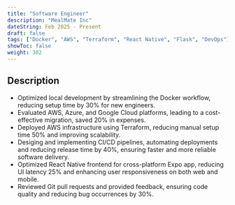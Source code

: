 ```yaml
---
title: "Software Engineer"
description: "MealMate Inc"
dateString: Feb 2025 - Present
draft: false
tags: ["Docker", "AWS", "Terraform", "React Native", "Flask", "DevOps"]
showToc: false
weight: 302
---
```


## Description

- Optimized local development by streamlining the Docker workflow, reducing setup time by 30% for new engineers.
- Evaluated AWS, Azure, and Google Cloud platforms, leading to a cost-effective migration, saved 20% in expenses.
- Deployed AWS infrastructure using Terraform, reducing manual setup time 50% and improving scalability.
- Desiging and implementing CI/CD pipelines, automating deployments and reducing release time by 40%, ensuring
  faster and more reliable software delivery.
- Optimized React Native frontend for cross-platform Expo app, reducing UI latency 25% and enhancing user
  responsiveness on both web and mobile.
- Reviewed Git pull requests and provided feedback, ensuring code quality and reducing bug occurrences by 30%.
